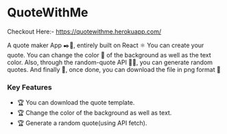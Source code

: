 # QuoteWithMe

Checkout Here:- https://quotewithme.herokuapp.com/

A quote maker App ✒️📝, entirely built on React ⚛️ You can create your quote. You can change the color 🎨 of the background as well as the text color. Also, through the random-quote API 👨‍💻, you can generate random quotes. And finally 🚀, once done, you can download the file in png format 🌠

### Key Features

- :trophy: You can download the quote template.
- :trophy: Change the color of the background as well as text.
- :trophy: Generate a random quote(using API fetch).
